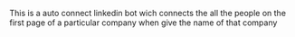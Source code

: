 This is a auto connect linkedin bot wich connects the all the people on the first page of a particular company when give the name of that company 
